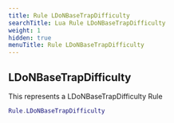 ```yaml
---
title: Rule LDoNBaseTrapDifficulty
searchTitle: Lua Rule LDoNBaseTrapDifficulty
weight: 1
hidden: true
menuTitle: Rule LDoNBaseTrapDifficulty
---
```

## LDoNBaseTrapDifficulty

This represents a LDoNBaseTrapDifficulty Rule
```lua
Rule.LDoNBaseTrapDifficulty
```